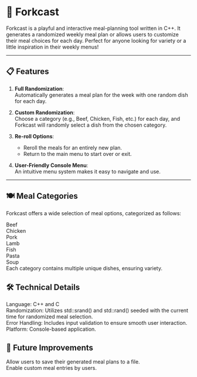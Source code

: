 # 🥄 Forkcast
Forkcast is a playful and interactive meal-planning tool written in C++. It generates a randomized weekly meal plan or allows users to customize their meal choices for each day. Perfect for anyone looking for variety or a little inspiration in their weekly menus!

---

## 📋 Features
1. **Full Randomization**:  
   Automatically generates a meal plan for the week with one random dish for each day.

2. **Custom Randomization**:  
   Choose a category (e.g., Beef, Chicken, Fish, etc.) for each day, and Forkcast will randomly select a dish from the chosen category.

3. **Re-roll Options**:  
   - Reroll the meals for an entirely new plan.
   - Return to the main menu to start over or exit.

4. **User-Friendly Console Menu**:  
   An intuitive menu system makes it easy to navigate and use.

---

## 🍽️ Meal Categories
Forkcast offers a wide selection of meal options, categorized as follows:<br>

Beef<br>
Chicken<br>
Pork<br>
Lamb<br>
Fish<br>
Pasta<br>
Soup<br>
Each category contains multiple unique dishes, ensuring variety.<br>

## 🛠️ Technical Details
Language: C++ and C<br>
Randomization: Utilizes std::srand() and std::rand() seeded with the current time for randomized meal selection.<br>
Error Handling: Includes input validation to ensure smooth user interaction.<br>
Platform: Console-based application.<br>

## 🌟 Future Improvements
Allow users to save their generated meal plans to a file.<br>
Enable custom meal entries by users.<br>
